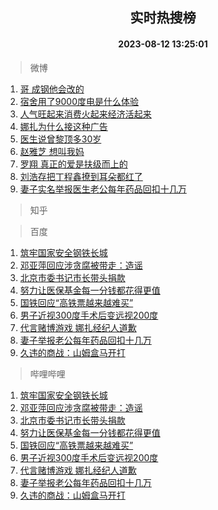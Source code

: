 <div align="center"><h2>实时热搜榜</h2><h4>2023-08-12 13:25:01</h4></div>

> 微博  

1. [哥 成钢他会改的](https://s.weibo.com/weibo?q=%E5%93%A5%20%E6%88%90%E9%92%A2%E4%BB%96%E4%BC%9A%E6%94%B9%E7%9A%84&t=31&band_rank=1&Refer=top)<br />
2. [宿舍用了9000度电是什么体验](https://s.weibo.com/weibo?q=%23%E5%AE%BF%E8%88%8D%E7%94%A8%E4%BA%869000%E5%BA%A6%E7%94%B5%E6%98%AF%E4%BB%80%E4%B9%88%E4%BD%93%E9%AA%8C%23&t=31&band_rank=2&Refer=top)<br />
3. [人气旺起来消费火起来经济活起来](https://s.weibo.com/weibo?q=%23%E4%BA%BA%E6%B0%94%E6%97%BA%E8%B5%B7%E6%9D%A5%E6%B6%88%E8%B4%B9%E7%81%AB%E8%B5%B7%E6%9D%A5%E7%BB%8F%E6%B5%8E%E6%B4%BB%E8%B5%B7%E6%9D%A5%23&t=31&band_rank=3&Refer=top)<br />
4. [娜扎为什么接这种广告](https://s.weibo.com/weibo?q=%E5%A8%9C%E6%89%8E%E4%B8%BA%E4%BB%80%E4%B9%88%E6%8E%A5%E8%BF%99%E7%A7%8D%E5%B9%BF%E5%91%8A&t=31&band_rank=4&Refer=top)<br />
5. [医生说曾黎顶多30岁](https://s.weibo.com/weibo?q=%23%E5%8C%BB%E7%94%9F%E8%AF%B4%E6%9B%BE%E9%BB%8E%E9%A1%B6%E5%A4%9A30%E5%B2%81%23&t=31&band_rank=5&Refer=top)<br />
6. [赵雅芝 想叫我妈](https://s.weibo.com/weibo?q=%E8%B5%B5%E9%9B%85%E8%8A%9D%20%E6%83%B3%E5%8F%AB%E6%88%91%E5%A6%88&t=31&band_rank=6&Refer=top)<br />
7. [罗翔 真正的爱是扶级而上的](https://s.weibo.com/weibo?q=%E7%BD%97%E7%BF%94%20%E7%9C%9F%E6%AD%A3%E7%9A%84%E7%88%B1%E6%98%AF%E6%89%B6%E7%BA%A7%E8%80%8C%E4%B8%8A%E7%9A%84&t=31&band_rank=7&Refer=top)<br />
8. [刘浩存把丁程鑫撩到耳朵都红了](https://s.weibo.com/weibo?q=%23%E5%88%98%E6%B5%A9%E5%AD%98%E6%8A%8A%E4%B8%81%E7%A8%8B%E9%91%AB%E6%92%A9%E5%88%B0%E8%80%B3%E6%9C%B5%E9%83%BD%E7%BA%A2%E4%BA%86%23&t=31&band_rank=8&Refer=top)<br />
9. [妻子实名举报医生老公每年药品回扣十几万](https://s.weibo.com/weibo?q=%23%E5%A6%BB%E5%AD%90%E5%AE%9E%E5%90%8D%E4%B8%BE%E6%8A%A5%E5%8C%BB%E7%94%9F%E8%80%81%E5%85%AC%E6%AF%8F%E5%B9%B4%E8%8D%AF%E5%93%81%E5%9B%9E%E6%89%A3%E5%8D%81%E5%87%A0%E4%B8%87%23&t=31&band_rank=9&Refer=top)<br />

> 知乎  


> 百度  

1. [筑牢国家安全钢铁长城](https://www.baidu.com/s?wd=%E7%AD%91%E7%89%A2%E5%9B%BD%E5%AE%B6%E5%AE%89%E5%85%A8%E9%92%A2%E9%93%81%E9%95%BF%E5%9F%8E&sa=fyb_news&rsv_dl=fyb_news)<br />
2. [邓亚萍回应涉贪腐被带走：造谣](https://www.baidu.com/s?wd=%E9%82%93%E4%BA%9A%E8%90%8D%E5%9B%9E%E5%BA%94%E6%B6%89%E8%B4%AA%E8%85%90%E8%A2%AB%E5%B8%A6%E8%B5%B0%EF%BC%9A%E9%80%A0%E8%B0%A3&sa=fyb_news&rsv_dl=fyb_news)<br />
3. [北京市委书记市长带头捐款](https://www.baidu.com/s?wd=%E5%8C%97%E4%BA%AC%E5%B8%82%E5%A7%94%E4%B9%A6%E8%AE%B0%E5%B8%82%E9%95%BF%E5%B8%A6%E5%A4%B4%E6%8D%90%E6%AC%BE&sa=fyb_news&rsv_dl=fyb_news)<br />
4. [努力让医保基金每一分钱都花得更值](https://www.baidu.com/s?wd=%E5%8A%AA%E5%8A%9B%E8%AE%A9%E5%8C%BB%E4%BF%9D%E5%9F%BA%E9%87%91%E6%AF%8F%E4%B8%80%E5%88%86%E9%92%B1%E9%83%BD%E8%8A%B1%E5%BE%97%E6%9B%B4%E5%80%BC&sa=fyb_news&rsv_dl=fyb_news)<br />
5. [国铁回应“高铁票越来越难买”](https://www.baidu.com/s?wd=%E5%9B%BD%E9%93%81%E5%9B%9E%E5%BA%94%E2%80%9C%E9%AB%98%E9%93%81%E7%A5%A8%E8%B6%8A%E6%9D%A5%E8%B6%8A%E9%9A%BE%E4%B9%B0%E2%80%9D&sa=fyb_news&rsv_dl=fyb_news)<br />
6. [男子近视300度手术后变远视200度](https://www.baidu.com/s?wd=%E7%94%B7%E5%AD%90%E8%BF%91%E8%A7%86300%E5%BA%A6%E6%89%8B%E6%9C%AF%E5%90%8E%E5%8F%98%E8%BF%9C%E8%A7%86200%E5%BA%A6&sa=fyb_news&rsv_dl=fyb_news)<br />
7. [代言赌博游戏 娜扎经纪人道歉](https://www.baidu.com/s?wd=%E4%BB%A3%E8%A8%80%E8%B5%8C%E5%8D%9A%E6%B8%B8%E6%88%8F+%E5%A8%9C%E6%89%8E%E7%BB%8F%E7%BA%AA%E4%BA%BA%E9%81%93%E6%AD%89&sa=fyb_news&rsv_dl=fyb_news)<br />
8. [妻子举报老公每年药品回扣十几万](https://www.baidu.com/s?wd=%E5%A6%BB%E5%AD%90%E4%B8%BE%E6%8A%A5%E8%80%81%E5%85%AC%E6%AF%8F%E5%B9%B4%E8%8D%AF%E5%93%81%E5%9B%9E%E6%89%A3%E5%8D%81%E5%87%A0%E4%B8%87&sa=fyb_news&rsv_dl=fyb_news)<br />
9. [久违的商战：山姆盒马开打](https://www.baidu.com/s?wd=%E4%B9%85%E8%BF%9D%E7%9A%84%E5%95%86%E6%88%98%EF%BC%9A%E5%B1%B1%E5%A7%86%E7%9B%92%E9%A9%AC%E5%BC%80%E6%89%93&sa=fyb_news&rsv_dl=fyb_news)<br />

> 哔哩哔哩  

1. [筑牢国家安全钢铁长城](https://www.baidu.com/s?wd=%E7%AD%91%E7%89%A2%E5%9B%BD%E5%AE%B6%E5%AE%89%E5%85%A8%E9%92%A2%E9%93%81%E9%95%BF%E5%9F%8E&sa=fyb_news&rsv_dl=fyb_news)<br />
2. [邓亚萍回应涉贪腐被带走：造谣](https://www.baidu.com/s?wd=%E9%82%93%E4%BA%9A%E8%90%8D%E5%9B%9E%E5%BA%94%E6%B6%89%E8%B4%AA%E8%85%90%E8%A2%AB%E5%B8%A6%E8%B5%B0%EF%BC%9A%E9%80%A0%E8%B0%A3&sa=fyb_news&rsv_dl=fyb_news)<br />
3. [北京市委书记市长带头捐款](https://www.baidu.com/s?wd=%E5%8C%97%E4%BA%AC%E5%B8%82%E5%A7%94%E4%B9%A6%E8%AE%B0%E5%B8%82%E9%95%BF%E5%B8%A6%E5%A4%B4%E6%8D%90%E6%AC%BE&sa=fyb_news&rsv_dl=fyb_news)<br />
4. [努力让医保基金每一分钱都花得更值](https://www.baidu.com/s?wd=%E5%8A%AA%E5%8A%9B%E8%AE%A9%E5%8C%BB%E4%BF%9D%E5%9F%BA%E9%87%91%E6%AF%8F%E4%B8%80%E5%88%86%E9%92%B1%E9%83%BD%E8%8A%B1%E5%BE%97%E6%9B%B4%E5%80%BC&sa=fyb_news&rsv_dl=fyb_news)<br />
5. [国铁回应“高铁票越来越难买”](https://www.baidu.com/s?wd=%E5%9B%BD%E9%93%81%E5%9B%9E%E5%BA%94%E2%80%9C%E9%AB%98%E9%93%81%E7%A5%A8%E8%B6%8A%E6%9D%A5%E8%B6%8A%E9%9A%BE%E4%B9%B0%E2%80%9D&sa=fyb_news&rsv_dl=fyb_news)<br />
6. [男子近视300度手术后变远视200度](https://www.baidu.com/s?wd=%E7%94%B7%E5%AD%90%E8%BF%91%E8%A7%86300%E5%BA%A6%E6%89%8B%E6%9C%AF%E5%90%8E%E5%8F%98%E8%BF%9C%E8%A7%86200%E5%BA%A6&sa=fyb_news&rsv_dl=fyb_news)<br />
7. [代言赌博游戏 娜扎经纪人道歉](https://www.baidu.com/s?wd=%E4%BB%A3%E8%A8%80%E8%B5%8C%E5%8D%9A%E6%B8%B8%E6%88%8F+%E5%A8%9C%E6%89%8E%E7%BB%8F%E7%BA%AA%E4%BA%BA%E9%81%93%E6%AD%89&sa=fyb_news&rsv_dl=fyb_news)<br />
8. [妻子举报老公每年药品回扣十几万](https://www.baidu.com/s?wd=%E5%A6%BB%E5%AD%90%E4%B8%BE%E6%8A%A5%E8%80%81%E5%85%AC%E6%AF%8F%E5%B9%B4%E8%8D%AF%E5%93%81%E5%9B%9E%E6%89%A3%E5%8D%81%E5%87%A0%E4%B8%87&sa=fyb_news&rsv_dl=fyb_news)<br />
9. [久违的商战：山姆盒马开打](https://www.baidu.com/s?wd=%E4%B9%85%E8%BF%9D%E7%9A%84%E5%95%86%E6%88%98%EF%BC%9A%E5%B1%B1%E5%A7%86%E7%9B%92%E9%A9%AC%E5%BC%80%E6%89%93&sa=fyb_news&rsv_dl=fyb_news)<br />
